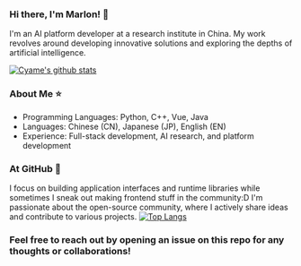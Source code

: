 
### Hi there, I'm Marlon! 👋
I'm an AI platform developer at a research institute in China. My work revolves around developing innovative solutions and exploring the depths of artificial intelligence.

[![Cyame's github stats](https://github-readme-stats.vercel.app/api?username=Cyame&show_icons=true&counting_private=true&theme=buefy&include_all_commits=true)](https://cyame.github.io/)

### About Me ⭐
- Programming Languages: Python, C++, Vue, Java
- Languages: Chinese (CN), Japanese (JP), English (EN)
- Experience: Full-stack development, AI research, and platform development

### At GitHub 🤩
I focus on building application interfaces and runtime libraries while sometimes I sneak out making frontend stuff in the community:D I'm passionate about the open-source community, where I actively share ideas and contribute to various projects. 
[![Top Langs](https://github-readme-stats.vercel.app/api/top-langs/?username=Cyame)](https://github.com/anuraghazra/github-readme-stats)

### Feel free to reach out by opening an issue on this repo for any thoughts or collaborations!
